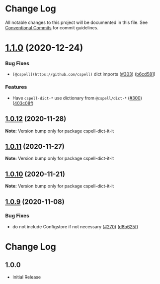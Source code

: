 # Change Log

All notable changes to this project will be documented in this file.
See [Conventional Commits](https://conventionalcommits.org) for commit guidelines.

# [1.1.0](https://github.com/streetsidesoftware/cspell-dicts/compare/cspell-dict-it-it@1.0.12...cspell-dict-it-it@1.1.0) (2020-12-24)


### Bug Fixes

* `[@cspell](https://github.com/cspell)` dict imports ([#303](https://github.com/streetsidesoftware/cspell-dicts/issues/303)) ([b6cd581](https://github.com/streetsidesoftware/cspell-dicts/commit/b6cd58114caa8752fba69522e6b740a4be74dd6e))


### Features

* Have `cspell-dict-*` use dictionary from `@cspell/dict-*` ([#300](https://github.com/streetsidesoftware/cspell-dicts/issues/300)) ([403c08f](https://github.com/streetsidesoftware/cspell-dicts/commit/403c08fbd1d11a083f586e591b87ef9a47f71944))





## [1.0.12](https://github.com/streetsidesoftware/cspell-dicts/compare/cspell-dict-it-it@1.0.11...cspell-dict-it-it@1.0.12) (2020-11-28)

**Note:** Version bump only for package cspell-dict-it-it





## [1.0.11](https://github.com/streetsidesoftware/cspell-dicts/compare/cspell-dict-it-it@1.0.10...cspell-dict-it-it@1.0.11) (2020-11-27)

**Note:** Version bump only for package cspell-dict-it-it





## [1.0.10](https://github.com/streetsidesoftware/cspell-dicts/compare/cspell-dict-it-it@1.0.9...cspell-dict-it-it@1.0.10) (2020-11-21)

**Note:** Version bump only for package cspell-dict-it-it

## [1.0.9](https://github.com/streetsidesoftware/cspell-dicts/compare/cspell-dict-it-it@1.0.8...cspell-dict-it-it@1.0.9) (2020-11-08)

### Bug Fixes

- do not include Configstore if not necessary ([#270](https://github.com/streetsidesoftware/cspell-dicts/issues/270)) ([d8b625f](https://github.com/streetsidesoftware/cspell-dicts/commit/d8b625f2f42d5cc6c4a9390216ac1e5037886e44))

# Change Log

## 1.0.0

- Initial Release
